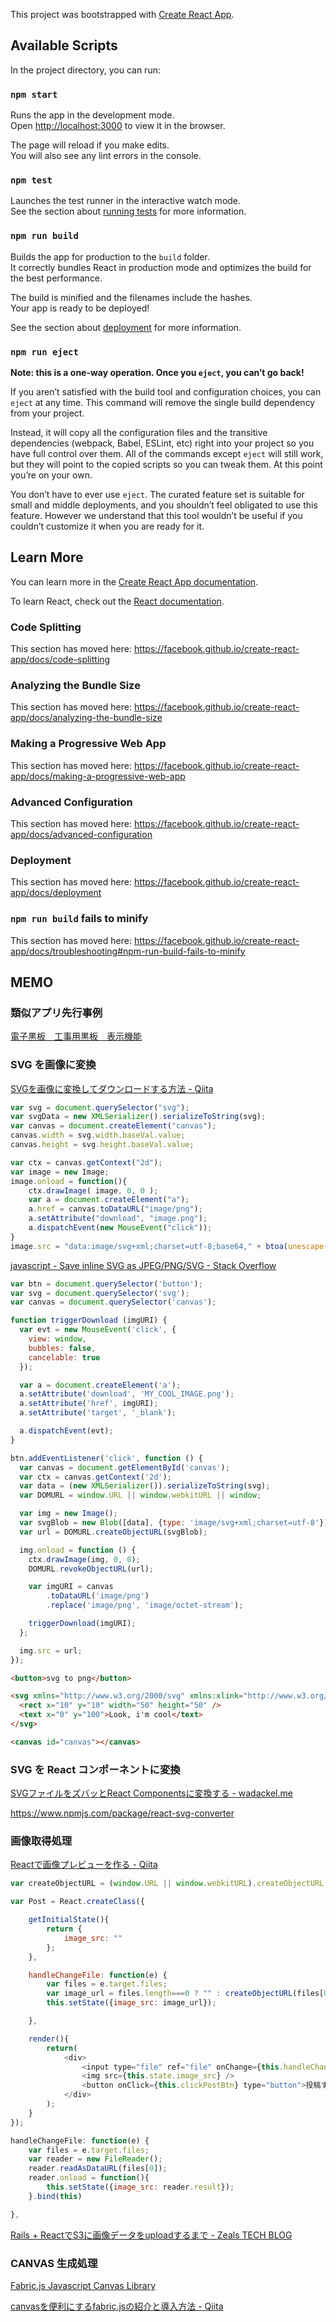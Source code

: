 This project was bootstrapped with [Create React App](https://github.com/facebook/create-react-app).

## Available Scripts

In the project directory, you can run:

### `npm start`

Runs the app in the development mode.<br />
Open [http://localhost:3000](http://localhost:3000) to view it in the browser.

The page will reload if you make edits.<br />
You will also see any lint errors in the console.

### `npm test`

Launches the test runner in the interactive watch mode.<br />
See the section about [running tests](https://facebook.github.io/create-react-app/docs/running-tests) for more information.

### `npm run build`

Builds the app for production to the `build` folder.<br />
It correctly bundles React in production mode and optimizes the build for the best performance.

The build is minified and the filenames include the hashes.<br />
Your app is ready to be deployed!

See the section about [deployment](https://facebook.github.io/create-react-app/docs/deployment) for more information.

### `npm run eject`

**Note: this is a one-way operation. Once you `eject`, you can’t go back!**

If you aren’t satisfied with the build tool and configuration choices, you can `eject` at any time. This command will remove the single build dependency from your project.

Instead, it will copy all the configuration files and the transitive dependencies (webpack, Babel, ESLint, etc) right into your project so you have full control over them. All of the commands except `eject` will still work, but they will point to the copied scripts so you can tweak them. At this point you’re on your own.

You don’t have to ever use `eject`. The curated feature set is suitable for small and middle deployments, and you shouldn’t feel obligated to use this feature. However we understand that this tool wouldn’t be useful if you couldn’t customize it when you are ready for it.

## Learn More

You can learn more in the [Create React App documentation](https://facebook.github.io/create-react-app/docs/getting-started).

To learn React, check out the [React documentation](https://reactjs.org/).

### Code Splitting

This section has moved here: https://facebook.github.io/create-react-app/docs/code-splitting

### Analyzing the Bundle Size

This section has moved here: https://facebook.github.io/create-react-app/docs/analyzing-the-bundle-size

### Making a Progressive Web App

This section has moved here: https://facebook.github.io/create-react-app/docs/making-a-progressive-web-app

### Advanced Configuration

This section has moved here: https://facebook.github.io/create-react-app/docs/advanced-configuration

### Deployment

This section has moved here: https://facebook.github.io/create-react-app/docs/deployment

### `npm run build` fails to minify

This section has moved here: https://facebook.github.io/create-react-app/docs/troubleshooting#npm-run-build-fails-to-minify

## MEMO

### 類似アプリ先行事例

[電子黒板　工事用黒板　表示機能](http://www.civilworks.jp/software/photomaster2/kokuban.html)

### SVG を画像に変換

[SVGを画像に変換してダウンロードする方法 - Qiita](https://qiita.com/skryoooo/items/a37455bef54321a6195a)

```javascript
var svg = document.querySelector("svg");
var svgData = new XMLSerializer().serializeToString(svg);
var canvas = document.createElement("canvas");
canvas.width = svg.width.baseVal.value;
canvas.height = svg.height.baseVal.value;

var ctx = canvas.getContext("2d");
var image = new Image;
image.onload = function(){
    ctx.drawImage( image, 0, 0 );
    var a = document.createElement("a");
    a.href = canvas.toDataURL("image/png");
    a.setAttribute("download", "image.png");
    a.dispatchEvent(new MouseEvent("click"));
}
image.src = "data:image/svg+xml;charset=utf-8;base64," + btoa(unescape(encodeURIComponent(svgData))); 
```

[javascript - Save inline SVG as JPEG/PNG/SVG - Stack Overflow](https://stackoverflow.com/questions/28226677/save-inline-svg-as-jpeg-png-svg)

```javascript
var btn = document.querySelector('button');
var svg = document.querySelector('svg');
var canvas = document.querySelector('canvas');

function triggerDownload (imgURI) {
  var evt = new MouseEvent('click', {
    view: window,
    bubbles: false,
    cancelable: true
  });

  var a = document.createElement('a');
  a.setAttribute('download', 'MY_COOL_IMAGE.png');
  a.setAttribute('href', imgURI);
  a.setAttribute('target', '_blank');

  a.dispatchEvent(evt);
}

btn.addEventListener('click', function () {
  var canvas = document.getElementById('canvas');
  var ctx = canvas.getContext('2d');
  var data = (new XMLSerializer()).serializeToString(svg);
  var DOMURL = window.URL || window.webkitURL || window;

  var img = new Image();
  var svgBlob = new Blob([data], {type: 'image/svg+xml;charset=utf-8'});
  var url = DOMURL.createObjectURL(svgBlob);

  img.onload = function () {
    ctx.drawImage(img, 0, 0);
    DOMURL.revokeObjectURL(url);

    var imgURI = canvas
        .toDataURL('image/png')
        .replace('image/png', 'image/octet-stream');

    triggerDownload(imgURI);
  };

  img.src = url;
});
```

```html
<button>svg to png</button>

<svg xmlns="http://www.w3.org/2000/svg" xmlns:xlink="http://www.w3.org/1999/xlink" version="1.1" width="200" height="200">
  <rect x="10" y="10" width="50" height="50" />
  <text x="0" y="100">Look, i'm cool</text>
</svg>

<canvas id="canvas"></canvas>
```

### SVG を React コンポーネントに変換

[SVGファイルをズバッとReact Componentsに変換する - wadackel.me](https://blog.wadackel.me/2016/react-svg-converter/)

https://www.npmjs.com/package/react-svg-converter

### 画像取得処理

[Reactで画像プレビューを作る - Qiita](https://qiita.com/maru_u/items/f3aedb419443cc9b83f3)

```javascript
var createObjectURL = (window.URL || window.webkitURL).createObjectURL || window.createObjectURL;

var Post = React.createClass({

    getInitialState(){
        return {
            image_src: ""
        };
    },

    handleChangeFile: function(e) {
        var files = e.target.files;
        var image_url = files.length===0 ? "" : createObjectURL(files[0]);
        this.setState({image_src: image_url});

    },

    render(){
        return(
            <div>
                <input type="file" ref="file" onChange={this.handleChangeFile} />
                <img src={this.state.image_src} />
                <button onClick={this.clickPostBtn} type="button">投稿する</button>
            </div>
        );
    }
});
```

```javascript
handleChangeFile: function(e) {
    var files = e.target.files;
    var reader = new FileReader();
    reader.readAsDataURL(files[0]);
    reader.onload = function(){
        this.setState({image_src: reader.result});
    }.bind(this)

},
```

[Rails + ReactでS3に画像データをuploadするまで - Zeals TECH BLOG](https://tech.zeals.co.jp/entry/2019/05/21/135544)

### CANVAS 生成処理

[Fabric.js Javascript Canvas Library](http://fabricjs.com/)

[canvasを便利にするfabric.jsの紹介と導入方法 - Qiita](https://qiita.com/seimiyajun/items/7c99271f0c720feac306)

